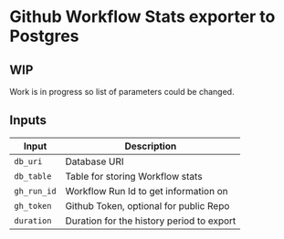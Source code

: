 # Github Workflow Stats exporter to Postgres

## WIP
Work is in progress so list of parameters could be changed.

## Inputs

| Input               | Description                               |
| ------------------- | ----------------------------------------- |
| `db_uri`            | Database URI                              |
| `db_table`          | Table for storing Workflow stats          |
| `gh_run_id`         | Workflow Run Id to get information on     |
| `gh_token`          | Github Token, optional for public Repo    |
| `duration`          | Duration for the history period to export |
